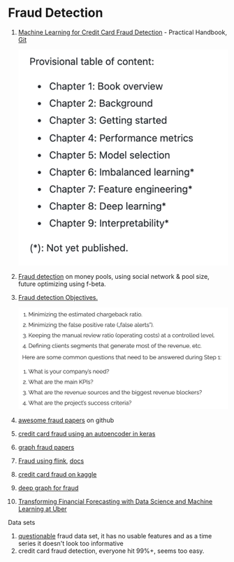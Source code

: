 # Fraud Detection

1.  [Machine Learning for Credit Card Fraud Detection](https://fraud-detection-handbook.github.io/fraud-detection-handbook/Foreword.html) - Practical Handbook, [Git](https://github.com/Fraud-Detection-Handbook/fraud-detection-handbook)

    ![](<../.gitbook/assets/image (15).png>)
2. [Fraud detection](https://towardsdatascience.com/frauddetection-f801b781410b) on money pools, using social network & pool size, future optimizing using f-beta.
3.  [Fraud detection Objectives.](https://nethone.com/post/beginners-guide-to-machine-learning)

    ![](<../.gitbook/assets/image (36).png>)
4. [awesome fraud papers](https://github.com/benedekrozemberczki/awesome-fraud-detection-papers) on github
5. [credit card fraud using an autoencoder in keras](https://github.com/curiousily/Credit-Card-Fraud-Detection-using-Autoencoders-in-Keras/blob/master/fraud\_detection.ipynb)
6. [graph fraud papers](https://github.com/safe-graph/graph-fraud-detection-papers)
7. [Fraud using flink](https://github.com/afedulov/fraud-detection-demo), [docs](https://flink.apache.org/2020/01/15/advanced-flink-application-patterns-vol.1-case-study-of-a-fraud-detection-system/)
8. [credit card fraud on kaggle](https://github.com/georgymh/ml-fraud-detection)
9. [deep graph for fraud](https://github.com/safe-graph/DGFraud)
10. [Transforming Financial Forecasting with Data Science and Machine Learning at Uber](https://www.uber.com/en-IL/blog/transforming-financial-forecasting-machine-learning/)

Data sets

1. [questionable](https://www.kaggle.com/dmirandaalves/predict-chargeback-frauds-payment) fraud data set, it has no usable features and as a time series it doesn't look too informative
2. credit card fraud detection, everyone hit 99%+, seems too easy.

